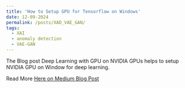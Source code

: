 ```yaml
---
title: 'How to Setup GPU for Tensorflow on Windows'
date: 12-09-2024
permalink: /posts/XAD_VAE_GAN/
tags:
  - XAI
  - anomaly detection
  - VAE-GAN
---
```


The Blog post Deep Learning with GPU on NVIDIA GPUs helps to setup NVIDIA GPU on Window for deep learning.

Read More <a href='https://muhammad-rashid.medium.com/deep-learning-with-gpu-on-nvidia-gpus-961e43d98ba7'> Here on Medium Blog Post<a>
